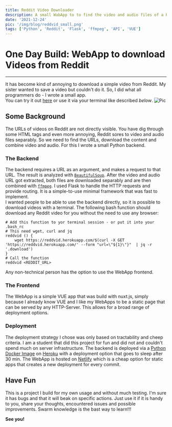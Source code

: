 ```yaml
---
title: Reddit Video Downloader
description: A small WabApp to to find the video and audio files of a Reddit post, download them, sync them and generate a new downloadlink. 
date: '2021-12-24'
pic: '/img/blog/reddvid_small.png'
tags: ['Python', 'Reddit', 'Flask', 'ffmpeg', 'API', 'VUE']
---
```


# One Day Build: WebApp to download Videos from Reddit 
---
It has become kind of annoying to download a simple video from Reddit. My sister wanted to save a video but couldn't do it. So, I did what all programmers do - I wrote a small app.  
You can try it out [here](https://reddvid.netlify.app/) or use it via your terminal like described *below*.
![Pic](/img/blog/reddvid_small.png)

## Some Background
The URLs of videos on Reddit are not directly visible. You have dig through some HTML tags and even more annoying, Reddit sores to video and audio files separably. So we need to find the URLs, download the content and combine video and audio. For this I wrote a small Python backend.  

### The Backend
The backend requires a URL as an argument, and makes a request to that URL. The result is analyzed with [`BeautifulSoup`](https://www.crummy.com/software/BeautifulSoup/bs4/doc/). After the video and audio URL got extracted, both files are downloaded separably and are then combined with [`ffmpeg`](https://ffmpeg.org/). 
I used Flask to handle the HTTP requests and provide routing. It is a simple-to-use minimal framework that was fast to implement.  
I wanted people to be able to use the backend directly, so it is possible to download videos with a terminal. The following bash function should download any Reddit video for you without the need to use any browser:

```bash,linenos
# Add this function to yor terminal session - or put it into your .bash_rc
# This need wget, curl and jq
reddvid () {
    wget https://reddvid.herokuapp.com/$(curl -X GET 'https://reddvid.herokuapp.com/' --form "url=\"${1}\"}"  | jq -r '.download')
}
# Call the function
reddvid <REDDIT_URL>
```

Any non-technical person has the option to use the WebApp frontend. 
### The Frontend
The WebApp is a simple VUE app that was build with nuxt.js, simply because I already know VUE and I like my WebApps to be a static page that can be served by any HTTP-Server. This allows for a broad range of deployment options.  

### Deployment
The deployment strategy I chose was only based on tractability and cheep criteria. I am a student that did this project for fun and did not and couldn't spend much on server infrastructure. The backend is deployed via a [Python Docker Image](https://hub.docker.com/r/hegerdes/reddvid) on [Heroku](https://heroku.com/) with a deployment option that goes to sleep after 30 min. The WebApp is hosted on [Netlify](https://www.netlify.com/) which is a cheap option for static apps that creates a new deployment for every commit.
## Have Fun
This is a project I build for my own usage and without much testing. I'm sure it has bugs and that it will beak on specific actions. Just use it if it is handy to you, share your thoughts, encountered issues and possible improvements. Swarm knowledge is the bast way to learn!!! 

**See you!**
